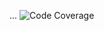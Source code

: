 ...
![Code Coverage](https://raw.githubusercontent.com/antonshell/placeholder-service/master/.github/badges/coverage.svg)
